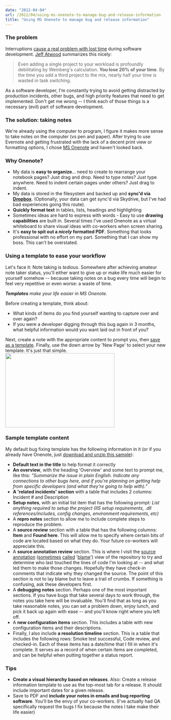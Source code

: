 ```yaml
---
date: "2012-04-04"
url: /2012/04/using-ms-onenote-to-manage-bug-and-release-information
title: "Using MS Onenote to manage bug and release information"
---
```

### The problem
Interruptions <a href="http://www.codinghorror.com/blog/2006/09/the-multi-tasking-myth.html">cause a real problem with lost time</a> during software development. <a href="http://www.codinghorror.com/blog/">Jeff Atwood</a> summarizes this nicely:
<blockquote>Even adding a single project to your workload is profoundly debilitating by Weinberg's calculation. <strong>You lose 20% of your time</strong>. By the time you add a third project to the mix, nearly half your time is wasted in task switching.</blockquote>
As a software developer, I'm constantly trying to avoid getting distracted by production incidents, other bugs, and high priority features that need to get implemented. Don't get me wrong -- I think each of those things is a necessary (evil) part of software development.

### The solution: taking notes
We're already using the computer to program, I figure it makes more sense to take notes on the computer (vs pen and paper). After trying to use Evernote and getting frustrated with the lack of a decent print view or formatting options, I chose <a href="http://office.microsoft.com/en-us/onenote/">MS Onenote</a> and haven't looked back.

<!--more-->
### Why Onenote?
<ul>
	<li>My data is <strong>easy to organize</strong>... need to create to rearrange your notebook pages? Just drag and drop. Need to type notes? Just type anywhere. Need to indent certain pages under others? Just drag to indent.</li>
	<li>My data is stored in the filesystem and backed up and <strong> sync'd via <a href="http://www.dropbox.com/">Dropbox</a></strong>. (Optionally, your data can get sync'd via Skydrive, but I've had bad experiences going this route).</li>
	<li><strong>Quickly format text</strong> in tables, lists, headings and highlighting</li>
	<li>Sometimes ideas are hard to express with words - Easy to use <strong>drawing capabilities</strong> are built in. Several times I've used Onenote as a virtual whiteboard to share visual ideas with co-workers when screen sharing.</li>
	<li>It's <strong>easy to spit out a <em>nicely</em> formatted PDF</strong>. Something that looks professional with no effort on my part. Something that I can show my boss. This can't be overstated.</li>
</ul>

### Using a template to ease your workflow
Let's face it: Note taking is <em>tedious</em>. Somewhere after achieving amateur note taker status, you'll either want to give up or make life much easier for yourself somehow -- because taking notes on a bug every time will begin to feel very repetitive or even worse: a waste of time.

<em><strong>Templates</strong> make your life easier in MS Onenote.</em>

Before creating a template, think about:
<ul>
	<li>What kinds of items do you find yourself wanting to capture over and over again?</li>
	<li>If you were a developer digging through this bug again in 3 months, what helpful information would you want laid out in front of you?</li>
</ul>
Next, create a note with the appropriate content to prompt you, then <a href="http://office.microsoft.com/en-us/onenote-help/create-a-template-in-microsoft-office-onenote-2010-HA101998216.aspx">save as a template</a>. Finally, use the down arrow by 'New Page' to select your new template. It's just that simple.

<img class="alignnone size-full wp-image-313" title="How to pick a template" src="/img/2577.on_blog_template_ui.png" alt="" width="342" height="232" />

### Sample template content
My default bug fixing template has the following information in it (or if you already have Onenote, just <a href="/downloads/Bug_worksheet.zip">download and unzip this sample</a>):
<ul>
	<li><strong>Default text in the title</strong> to help format it correctly</li>
	<li><strong>An overview</strong>, with the heading 'Overview' and some text to prompt me, like this: <em>"Summarize the issue in plain English. Indicate any connections to other bugs here, and if you're planning on getting help from specific developers (and what they're going to help with)."</em></li>
	<li><strong>A 'related incidents' section</strong> with a table that includes 2 columns: Incident # and Description</li>
	<li><strong>Setup notes</strong>, with an initial list item that has the following prompt: <em>List anything required to setup the project (IIS setup requirements, .dll references/includes, config changes, environment requirements, etc)</em></li>
	<li>A <strong>repro notes</strong> section to allow me to include complete steps to reproduce the problem.</li>
	<li>A <strong>source review</strong> section with a table that has the following columns: <strong>Item</strong> and <strong>Found here</strong>. This will allow me to specify where certain bits of code are located based on what they do. Your future co-workers will appreciate this.</li>
	<li>A <strong>source annotation review</strong> section. This is where I visit the <a href="http://msdn.microsoft.com/en-us/library/bb385979.aspx">source annotation</a> (<a href="http://book.git-scm.com/5_finding_issues_-_git_blame.html">sometimes</a> <a href="http://tortoisesvn.tigris.org/blame.html">called</a> '<a href="http://stackoverflow.com/a/2228395/19020">blame</a>') view of the repository to try and determine who last touched the lines of code I'm looking at -- and what led them to make those changes. Hopefully they have check-in comments that indicate why they changed the source. The point of this section is not to lay blame but to leave a trail of crumbs. If something is confusing, ask these developers first.</li>
	<li>A <strong>debugging notes</strong> section. Perhaps one of the most important sections. If you have bugs that take several days to work through, the notes you take here will be invaluable. You'll find that as long as you take reasonable notes, you can set a problem down, enjoy lunch, and pick it back up again with ease -- and you'll know right where you left off.</li>
	<li>A <strong>new configuration items</strong> section. This includes a table with new configuration items and their descriptions.</li>
	<li>Finally, I also include <strong>a resolution timeline</strong> section. This is a table that includes the following rows: Smoke test successful, Code review, and checked-in. Each of these items has a date/time that I fill in when it's complete. It serves as a record of when certain items are completed, and can be helpful when putting together a status report.</li>
</ul>

### Tips
<ul>
	<li><strong>Create a visual hierarchy based on releases</strong>. Also: Create a release information template to use as the top-most tab for a release. It should include important dates for a given release.</li>
	<li>Save to PDF and <strong>include your notes in emails and bug reporting software</strong>. You'll be the envy of your co-workers. (I've actually had QA specifically request the bugs I fix because the notes I take make their life easier)</li>
</ul>
